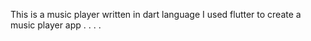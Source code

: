 This is a music player written in dart language
I used flutter to create a music player app
.
.
.
.



